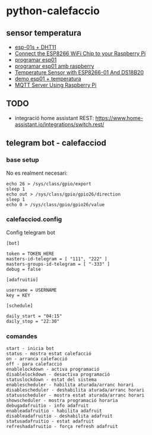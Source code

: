 # python-calefaccio

## sensor temperatura

 * [esp-01s + DHT11](https://www.amazon.es/gp/product/B0793M8LXK/ref=ppx_yo_dt_b_asin_title_o00_s00?ie=UTF8&psc=1)
 * [Connect the ESP8266 WiFi Chip to your Raspberry Pi](https://openhomeautomation.net/connect-esp8266-raspberry-pi)
 * [programar esp01](https://programarfacil.com/podcast/como-configurar-esp01-wifi-esp8266/)
 * [programar esp01 amb raspberry](https://blog.3d-logic.com/2017/12/01/using-raspberry-pi-to-flash-esp8266/)
 * [Temperature Sensor with ESP8266-01 And DS18B20](https://www.hackster.io/alessandro-bellafiore/temperature-sensor-with-esp8266-01-and-ds18b20-6a0897)
 * [demo esp01 + temperatura](https://github.com/abflower/homeass-temp_sens/blob/master/ds_sensor.py)
 * [MQTT Server Using Raspberry Pi](https://appcodelabs.com/introduction-to-iot-build-an-mqtt-server-using-raspberry-pi)

## TODO

* integració home assistant REST: https://www.home-assistant.io/integrations/switch.rest/

## telegram bot - calefacciod

### base setup

No es realment necesari:

```
echo 26 > /sys/class/gpio/export
sleep 1
echo out > /sys/class/gpio/gpio26/direction
sleep 1
echo 0 > /sys/class/gpio/gpio26/value
```
### calefacciod.config

Config telegram bot

```
[bot]

token = TOKEN_HERE
masters-id-telegram = [ "111", "222" ]
masters-groups-id-telegram = [ "-333" ]
debug = false

[adafruitio]

username = USERNAME
key = KEY

[schedule]

daily_start = "04:15"
daily_stop = "22:30"
```

### comandes
```
start - inicia bot
status - mostra estat calefacció
on - arranca calefacció
off - para calefacció
enablelockdown - activa programació
disablelockdown - desactiva programació
statuslockdown - estat del sistema
enablescheduler - habilita aturada/arranc horari
disablescheduler - deshabilita aturada/arranc horari
statusscheduler - mostra estat aturada/arranc horari
showscheduler - mostra programació horaria
debugadafruitio - info adafruit
enableadafruitio - habilita adafruit
disableadafruitio - deshabilita adafruit
statusadafruitio - estat adafruit
refreshadafruitio - força refresh adafruit
```
